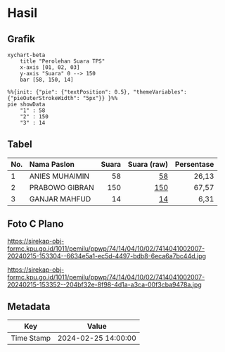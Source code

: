 # Hasil

## Grafik

```mermaid
xychart-beta
    title "Perolehan Suara TPS"
    x-axis [01, 02, 03]
    y-axis "Suara" 0 --> 150
    bar [58, 150, 14]
```

```mermaid
%%{init: {"pie": {"textPosition": 0.5}, "themeVariables": {"pieOuterStrokeWidth": "5px"}} }%%
pie showData
    "1" : 58
    "2" : 150
    "3" : 14
```

## Tabel

| No. | Nama Paslon    | Suara | Suara (raw) | Persentase |
|:--- |:-------------- | -----:| -----------:| ----------:|
| 1   | ANIES MUHAIMIN | 58    | [58][p-1]   | 26,13      |
| 2   | PRABOWO GIBRAN | 150   | [150][p-2]  | 67,57      |
| 3   | GANJAR MAHFUD  | 14    | [14][p-3]   | 6,31       |


[p-1]: https://github.com/gigit-pemilu/pemilu-2024-74-sulawesi-tenggara/blob/main/pilpres/hitung-suara/sub/74-sulawesi-tenggara/sub/14-buton-tengah/sub/04-mawasangka/sub/1002-mawasangka/sub/007-tps/sub/paslon-1.txt
[p-2]: https://github.com/gigit-pemilu/pemilu-2024-74-sulawesi-tenggara/blob/main/pilpres/hitung-suara/sub/74-sulawesi-tenggara/sub/14-buton-tengah/sub/04-mawasangka/sub/1002-mawasangka/sub/007-tps/sub/paslon-2.txt
[p-3]: https://github.com/gigit-pemilu/pemilu-2024-74-sulawesi-tenggara/blob/main/pilpres/hitung-suara/sub/74-sulawesi-tenggara/sub/14-buton-tengah/sub/04-mawasangka/sub/1002-mawasangka/sub/007-tps/sub/paslon-3.txt

## Foto C Plano

https://sirekap-obj-formc.kpu.go.id/1011/pemilu/ppwp/74/14/04/10/02/7414041002007-20240215-153304--6634e5a1-ec5d-4497-bdb8-6eca6a7bc44d.jpg

https://sirekap-obj-formc.kpu.go.id/1011/pemilu/ppwp/74/14/04/10/02/7414041002007-20240215-153352--204bf32e-8f98-4d1a-a3ca-00f3cba9478a.jpg


## Metadata

| Key        | Value               |
| ---------- | ------------------- |
| Time Stamp | 2024-02-25 14:00:00 |




